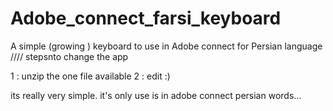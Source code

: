 # Adobe_connect_farsi_keyboard
A simple (growing ) keyboard to use in Adobe connect for Persian language
//// stepsnto change the app 

1 : unzip the one file available
2 : edit :)

its really very simple. it's only use is in adobe connect persian words...
